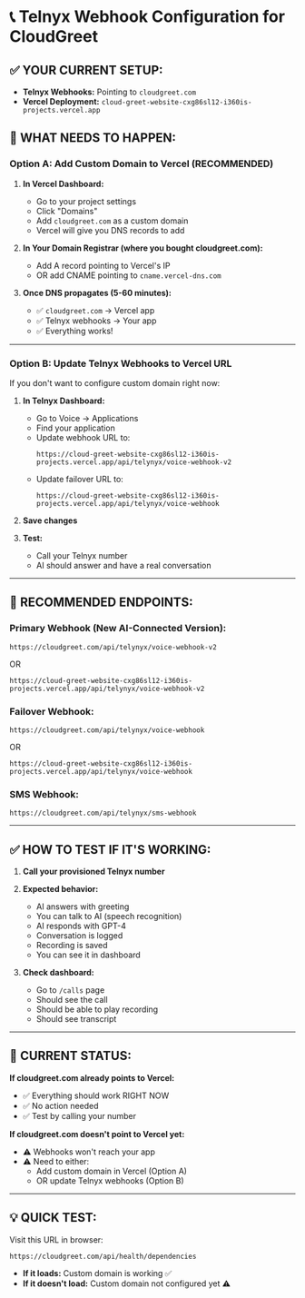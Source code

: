 # 📞 Telnyx Webhook Configuration for CloudGreet

## ✅ YOUR CURRENT SETUP:
- **Telnyx Webhooks:** Pointing to `cloudgreet.com`
- **Vercel Deployment:** `cloud-greet-website-cxg86sl12-i360is-projects.vercel.app`

## 🎯 WHAT NEEDS TO HAPPEN:

### **Option A: Add Custom Domain to Vercel (RECOMMENDED)**

1. **In Vercel Dashboard:**
   - Go to your project settings
   - Click "Domains"
   - Add `cloudgreet.com` as a custom domain
   - Vercel will give you DNS records to add

2. **In Your Domain Registrar (where you bought cloudgreet.com):**
   - Add A record pointing to Vercel's IP
   - OR add CNAME pointing to `cname.vercel-dns.com`

3. **Once DNS propagates (5-60 minutes):**
   - ✅ `cloudgreet.com` → Vercel app
   - ✅ Telnyx webhooks → Your app
   - ✅ Everything works!

---

### **Option B: Update Telnyx Webhooks to Vercel URL**

If you don't want to configure custom domain right now:

1. **In Telnyx Dashboard:**
   - Go to Voice → Applications
   - Find your application
   - Update webhook URL to:
     ```
     https://cloud-greet-website-cxg86sl12-i360is-projects.vercel.app/api/telynyx/voice-webhook-v2
     ```
   - Update failover URL to:
     ```
     https://cloud-greet-website-cxg86sl12-i360is-projects.vercel.app/api/telynyx/voice-webhook
     ```

2. **Save changes**

3. **Test:**
   - Call your Telnyx number
   - AI should answer and have a real conversation

---

## 🚀 RECOMMENDED ENDPOINTS:

### **Primary Webhook (New AI-Connected Version):**
```
https://cloudgreet.com/api/telynyx/voice-webhook-v2
```
OR
```
https://cloud-greet-website-cxg86sl12-i360is-projects.vercel.app/api/telynyx/voice-webhook-v2
```

### **Failover Webhook:**
```
https://cloudgreet.com/api/telynyx/voice-webhook
```
OR
```
https://cloud-greet-website-cxg86sl12-i360is-projects.vercel.app/api/telynyx/voice-webhook
```

### **SMS Webhook:**
```
https://cloudgreet.com/api/telynyx/sms-webhook
```

---

## ✅ HOW TO TEST IF IT'S WORKING:

1. **Call your provisioned Telnyx number**
2. **Expected behavior:**
   - AI answers with greeting
   - You can talk to AI (speech recognition)
   - AI responds with GPT-4
   - Conversation is logged
   - Recording is saved
   - You can see it in dashboard

3. **Check dashboard:**
   - Go to `/calls` page
   - Should see the call
   - Should be able to play recording
   - Should see transcript

---

## 🔧 CURRENT STATUS:

**If cloudgreet.com already points to Vercel:**
- ✅ Everything should work RIGHT NOW
- ✅ No action needed
- ✅ Test by calling your number

**If cloudgreet.com doesn't point to Vercel yet:**
- ⚠️ Webhooks won't reach your app
- ⚠️ Need to either:
  - Add custom domain in Vercel (Option A)
  - OR update Telnyx webhooks (Option B)

---

## 💡 QUICK TEST:

Visit this URL in browser:
```
https://cloudgreet.com/api/health/dependencies
```

- **If it loads:** Custom domain is working ✅
- **If it doesn't load:** Custom domain not configured yet ⚠️




